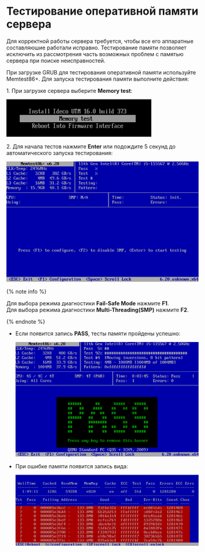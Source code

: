 # Тестирование оперативной памяти сервера

Для корректной работы сервера требуется, чтобы все его аппаратные составляюшие работали исправно.
Тестирование памяти позволяет исключить из рассмотрения часть возможных проблем с памятью сервера при поиске неисправностей.

При загрузке GRUB для тестирования оперативной памяти используйте Memtest86+.
Для запуска тестирования памяти выполните действия:

1\. При загрузке сервера выберите **Memory test**:
   
![](../../../_images/memory-testing1.png)

2\. Для начала тестов нажмите **Enter** или подождите 5 секунд до автоматического запуска тестирования:

![](../../../_images/memory-testing2.png)

{% note info %}

Для выбора режима диагностики **Fail-Safe Mode** нажмите **F1**.\
Для выбора режима диагностики **Multi-Threading(SMP)** нажмите **F2**.

{% endnote %}

* Если появится запись **PASS**, тесты памяти пройдены успешно:

    ![](../../../_images/memory-testing4.png)

* При ошибке памяти появится запись вида:
    
    ![](../../../_images/memory-testing5.png)
